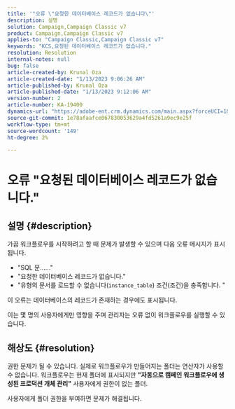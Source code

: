```yaml
---
title: '"오류 \"요청한 데이터베이스 레코드가 없습니다\"'
description: 설명
solution: Campaign,Campaign Classic v7
product: Campaign,Campaign Classic v7
applies-to: "Campaign Classic,Campaign Classic v7"
keywords: "KCS,요청된 데이터베이스 레코드가 없습니다."
resolution: Resolution
internal-notes: null
bug: false
article-created-by: Krunal Oza
article-created-date: "1/13/2023 9:06:26 AM"
article-published-by: Krunal Oza
article-published-date: "1/13/2023 9:12:06 AM"
version-number: 2
article-number: KA-19400
dynamics-url: "https://adobe-ent.crm.dynamics.com/main.aspx?forceUCI=1&pagetype=entityrecord&etn=knowledgearticle&id=4574fe8c-2193-ed11-aad1-6045bd006793"
source-git-commit: 1e78afaafce067830053629a4fd5261a9ec9e25f
workflow-type: tm+mt
source-wordcount: '149'
ht-degree: 2%

---
```


# 오류 &quot;요청된 데이터베이스 레코드가 없습니다.&quot;

## 설명 {#description}


가끔 워크플로우를 시작하려고 할 때 문제가 발생할 수 있으며 다음 오류 메시지가 표시됩니다.

- &quot;SQL 문......&quot;
- &quot;요청한 데이터베이스 레코드가 없습니다.&quot;
- &quot;유형의 문서를 로드할 수 없습니다(`instance_table`) 조건(조건)을 충족합니다. &quot;


이 오류는 데이터베이스의 레코드가 존재하는 경우에도 표시됩니다.

이는 몇 명의 사용자에게만 영향을 주며 관리자는 오류 없이 워크플로우를 실행할 수 있습니다.


## 해상도 {#resolution}


권한 문제가 될 수 있습니다. 실제로 워크플로우가 만들어지는 폴더는 연산자가 사용할 수 없습니다. 워크플로우는 현재 폴더에 표시되지만 <b>&quot;자동으로 캠페인 워크플로우에 생성된 프로덕션 개체 관리&quot;</b> 사용자에게 권한이 없는 폴더.

사용자에게 폴더 권한을 부여하면 문제가 해결됩니다.
